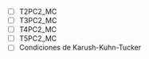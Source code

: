- [ ] T2PC2_MC
- [ ] T3PC2_MC
- [ ] T4PC2_MC
- [ ] T5PC2_MC
- [ ] Condiciones de Karush-Kuhn-Tucker
